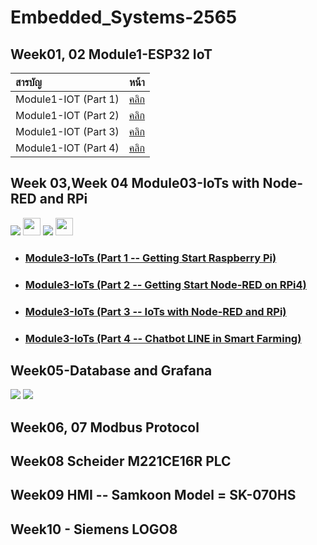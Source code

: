 # Embedded_Systems-2565

## Week01, 02 Module1-ESP32 IoT


| สารบัญ | หน้า |
| :-------- | :--------: |
|   Module1-IOT (Part 1)   |   [คลิก](https://github.com/panupongKanin/Embedded_Systems-2565/tree/main/Module1-IOT%20(Part%201))   |
|   Module1-IOT (Part 2)   |   [คลิก](https://github.com/panupongKanin/Embedded_Systems-2565/tree/main/Module1-IOT%20(Part%202)%20)   |
|   Module1-IOT (Part 3)   |   [คลิก](https://github.com/panupongKanin/Embedded_Systems-2565/tree/main/Module1-IOT%20(Part%203))   |
|   Module1-IOT (Part 4)   |   [คลิก](https://github.com/panupongKanin/Embedded_Systems-2565/tree/main/Module1-IOT%20(Part%204))   |


## Week 03,Week 04 Module03-IoTs with Node-RED and RPi
<img src="https://img.shields.io/badge/Raspberry%20Pi-A22846?style=for-the-badge&logo=Raspberry%20Pi&logoColor=white" />  <img src="https://miro.medium.com/v2/resize:fit:450/1*42THQpc7zbSSsz4j2pgWVQ.png" width="auto" height="28"> <img src="https://img.shields.io/badge/Line-00C300?style=for-the-badge&logo=line&logoColor=white" /> <img src="https://mosquitto.org/images/mosquitto-text-side-28.png" width="auto" height="28"> 

- ### [Module3-IoTs (Part 1 -- Getting Start Raspberry Pi)](https://github.com/panupongKanin/Embedded_Systems-2565/tree/main/Module1-IOT%20(Part%201))



- ### [Module3-IoTs (Part 2 -- Getting Start Node-RED on RPi4)](https://github.com/panupongKanin/Embedded_Systems-2565/tree/main/Module1-IOT%20(Part%201))



- ### [Module3-IoTs (Part 3 -- IoTs with Node-RED and RPi)](https://github.com/panupongKanin/Embedded_Systems-2565/tree/main/Module1-IOT%20(Part%201))



- ### [Module3-IoTs (Part 4 -- Chatbot LINE in Smart Farming)](https://github.com/panupongKanin/Embedded_Systems-2565/tree/main/Module1-IOT%20(Part%201))

## Week05-Database and Grafana
<img src="https://img.shields.io/badge/Grafana-F2F4F9?style=for-the-badge&logo=grafana&logoColor=orange&labelColor=F2F4F9" /> <img src="https://img.shields.io/badge/InfluxDB-22ADF6?style=for-the-badge&logo=InfluxDB&logoColor=white" /> 


## Week06, 07 Modbus Protocol
## Week08 Scheider M221CE16R PLC
## Week09 HMI -- Samkoon Model = SK-070HS
## Week10 - Siemens LOGO8
